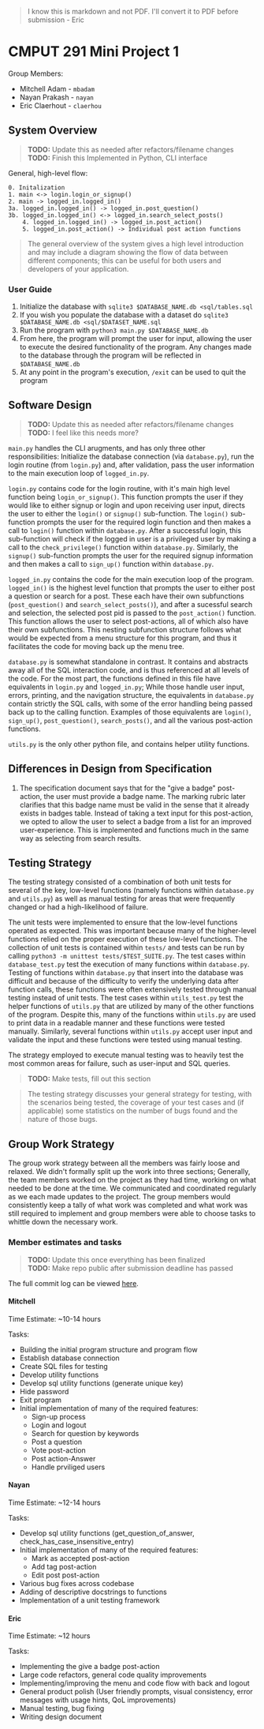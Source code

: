 > I know this is markdown and not PDF. I'll convert it to PDF before submission - Eric

# CMPUT 291 Mini Project 1
Group Members:
- Mitchell Adam - `mbadam`
- Nayan Prakash - `nayan`
- Eric Claerhout - `claerhou`

## System Overview
> **TODO:** Update this as needed after refactors/filename changes\
> **TODO:** Finish this
Implemented in Python, CLI interface

General, high-level flow:
```
0. Initalization
1. main <-> login.login_or_signup()
2. main -> logged_in.logged_in()
3a. logged_in.logged_in() -> logged_in.post_question()
3b. logged_in.logged_in() <-> logged_in.search_select_posts()
    4. logged_in.logged_in() -> logged_in.post_action()
    5. logged_in.post_action() -> Individual post action functions
```

> The general overview of the system gives a high level introduction and may include a diagram showing the flow of data between different components; this can be useful for both users and developers of your application.

### User Guide
1. Initialize the database with `sqlite3 $DATABASE_NAME.db <sql/tables.sql`
2. If you wish you populate the database with a dataset do `sqlite3 $DATABASE_NAME.db <sql/$DATASET_NAME.sql`
3. Run the program with `python3 main.py $DATABASE_NAME.db`
4. From here, the program will prompt the user for input, allowing the user to execute the desired functionality of the program. Any changes made to the database through the program will be reflected in `$DATABASE_NAME.db`
5. At any point in the program's execution, `/exit` can be used to quit the program

## Software Design
> **TODO:** Update this as needed after refactors/filename changes\
> **TODO:** I feel like this needs more?

`main.py` handles the CLI arugments, and has only three other responsibilities: Initialize the database connection (via `database.py`), run the login routine (from `login.py`) and, after validation, pass the user information to the main execution loop of `logged_in.py`.

`login.py` contains code for the login routine, with it's main high level function being `login_or_signup()`. This function prompts the user if they would like to either signup or login and upon receiving user input, directs the user to either the `login()` or `signup()` sub-function. The `login()` sub-function prompts the user for the required login function and then makes a call to `login()` function within `database.py`. After a successful login, this sub-function will check if the logged in user is a privileged user by making a call to the `check_privilege()` function within `database.py`. Similarly, the `signup()` sub-function prompts the user for the required signup information and then makes a call to `sign_up()` function within `database.py`.

`logged_in.py` contains the code for the main execution loop of the program. `logged_in()` is the highest level function that prompts the user to either post a question or search for a post. These each have their own subfunctions (`post_question()` and `search_select_posts()`), and after a sucessful search and selection, the selected post pid is passed to the `post_action()` function. This function allows the user to select post-actions, all of which also have their own subfunctions. This nesting subfunction structure follows what would be expected from a menu structure for this program, and thus it facilitates the code for moving back up the menu tree.

`database.py` is somewhat standalone in contrast. It contains and abstracts away all of the SQL interaction code, and is thus referenced at all levels of the code. For the most part, the functions defined in this file have equivalents in `login.py` and `logged_in.py`; While those handle user input, errors, printing, and the navigation structure, the equivalents in `database.py` contain strictly the SQL calls, with some of the error handling being passed back up to the calling function. Examples of those equivalents are `login()`, `sign_up()`, `post_question()`, `search_posts()`, and all the various post-action functions.

`utils.py` is the only other python file, and contains helper utility functions.

## Differences in Design from Specification
1. The specification document says that for the "give a badge" post-action, the user must provide a badge name. The marking rubric later clarifies that this badge name must be valid in the sense that it already exists in badges table. Instead of taking a text input for this post-action, we opted to allow the user to select a badge from a list for an improved user-experience. This is implemented and functions much in the same way as selecting from search results.

## Testing Strategy
The testing strategy consisted of a combination of both unit tests for several of the key, low-level functions (namely functions within `database.py` and `utils.py`) as well as manual testing for areas that were frequently changed or had a high-likelihood of failure. 

The unit tests were implemented to ensure that the low-level functions operated as expected. This was important because many of the higher-level functions relied on the proper execution of these low-level functions. The collection of unit tests is contained within `tests/` and tests can be run by calling `python3 -m unittest tests/$TEST_SUITE.py`. The test cases within `database_test.py` test the execution of many functions within `database.py`. Testing of functions within `database.py` that insert into the database was difficult and because of the difficulty to verify the underlying data after function calls, these functions were often extensively tested through manual testing instead of unit tests. The test cases within `utils_test.py` test the helper functions of `utils.py` that are utilized by many of the other functions of the program. Despite this, many of the functions within `utils.py` are used to print data in a readable manner and these functions were tested manually. Similarly, several functions within `utils.py` accept user input and validate the input and these functions were tested using manual testing.

The strategy employed to execute manual testing was to heavily test the most common areas for failure, such as user-input and SQL queries. 
> **TODO:** Make tests, fill out this section

>The testing strategy discusses your general strategy for testing, with the scenarios being tested, the coverage of your test cases and (if applicable) some statistics on the number of bugs found and the nature of those bugs.

## Group Work Strategy
The group work strategy between all the members was fairly loose and relaxed. We didn't formally split up the work into three sections; Generally, the team members worked on the project as they had time, working on what needed to be done at the time. We communicated and coordinated regularly as we each made updates to the project. The group members would consistently keep a tally of what work was completed and what work was still required to implement and group members were able to choose tasks to whittle down the necessary work. 

### Member estimates and tasks
> **TODO:** Update this once everything has been finalized\
> **TODO:** Make repo public after submission deadline has passed

The full commit log can be viewed [here](https://github.com/imswebra/cmput291MP1/commits/master).

#### Mitchell
Time Estimate: ~10-14 hours

Tasks:
- Building the initial program structure and program flow
- Establish database connection
- Create SQL files for testing
- Develop utility functions
- Develop sql utility functions (generate unique key)
- Hide password
- Exit program
- Initial implementation of many of the required features:
    - Sign-up process
    - Login and logout
    - Search for question by keywords
    - Post a question
    - Vote post-action
    - Post action-Answer
    - Handle prviliged users

#### Nayan
Time Estimate: ~12-14 hours

Tasks:
- Develop sql utility functions (get_question_of_answer, check_has_case_insensitive_entry)
- Initial implementation of many of the required features:
    - Mark as accepted post-action
    - Add tag post-action
    - Edit post post-action
- Various bug fixes across codebase
- Adding of descriptive docstrings to functions
- Implementation of a unit testing framework

#### Eric
Time Estimate: ~12 hours

Tasks:
- Implementing the give a badge post-action
- Large code refactors, general code quality improvements
- Implementing/improving the menu and code flow with back and logout
- General product polish (User friendly prompts, visual consistency, error messages with usage hints, QoL improvements)
- Manual testing, bug fixing
- Writing design document
